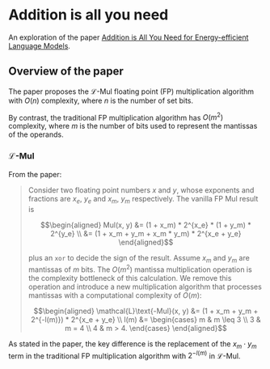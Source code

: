 # Addition is all you need

An exploration of the paper [Addition is All You Need for Energy-efficient Language Models](https://arxiv.org/abs/2410.00907).

## Overview of the paper

The paper proposes the $\mathcal{L}$-Mul floating point (FP) multiplication algorithm
with $O(n)$ complexity, where $n$ is the number of set bits.

By contrast, the traditional FP multiplication algorithm has
$O(m^2)$ complexity, where $m$ is the number of bits
used to represent the mantissas of the operands.

### $\mathcal{L}$-Mul

From the paper:
>Consider two floating point numbers $x$ and $y$,
>whose exponents and fractions are $x_e$, $y_e$ and $x_m$, $y_m$ respectively.
>The vanilla FP Mul result is
>```math
>\begin{aligned}
>Mul(x, y) &= (1 + x_m) * 2^{x_e} * (1 + y_m) * 2^{y_e} \\
>          &= (1 + x_m + y_m + x_m * y_m) * 2^{x_e + y_e}
>\end{aligned}
>```
>plus an `xor` to decide the sign of the result.
>Assume $x_m$ and $y_m$ are mantissas of $m$ bits.
>The $O(m^2)$ mantissa multiplication operation is the 
>complexity bottleneck of this calculation.
>We remove this operation and introduce a new multiplication 
>algorithm that processes mantissas with a computational 
>complexity of $O(m)$:
>```math
>\begin{aligned}
>\mathcal{L}\text{-Mul}(x, y) &= (1 + x_m + y_m + 2^{-l(m)}) * 2^{x_e + y_e} \\
>l(m) &= \begin{cases}
>    m & m \leq 3 \\
>    3 & m = 4 \\
>    4 & m > 4.
>\end{cases}
>\end{aligned}
>```

As stated in the paper,
the key difference is the replacement of the $x_m \cdot y_m$ term
in the traditional FP multiplication algorithm
with $2^{-l(m)}$ in $\mathcal{L}$-Mul.

